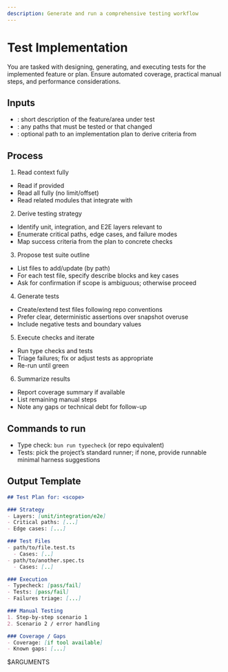 ```yaml
---
description: Generate and run a comprehensive testing workflow
---
```


# Test Implementation

You are tasked with designing, generating, and executing tests for the implemented feature or plan. Ensure automated coverage, practical manual steps, and performance considerations.

## Inputs
- <scope>: short description of the feature/area under test
- <files>: any paths that must be tested or that changed
- <plan>: optional path to an implementation plan to derive criteria from

## Process

1) Read context fully
- Read <plan> if provided
- Read all <files> fully (no limit/offset)
- Read related modules that integrate with <files>

2) Derive testing strategy
- Identify unit, integration, and E2E layers relevant to <scope>
- Enumerate critical paths, edge cases, and failure modes
- Map success criteria from the plan to concrete checks

3) Propose test suite outline
- List files to add/update (by path)
- For each test file, specify describe blocks and key cases
- Ask for confirmation if scope is ambiguous; otherwise proceed

4) Generate tests
- Create/extend test files following repo conventions
- Prefer clear, deterministic assertions over snapshot overuse
- Include negative tests and boundary values

5) Execute checks and iterate
- Run type checks and tests
- Triage failures; fix or adjust tests as appropriate
- Re-run until green

6) Summarize results
- Report coverage summary if available
- List remaining manual steps
- Note any gaps or technical debt for follow-up

## Commands to run
- Type check: `bun run typecheck` (or repo equivalent)
- Tests: pick the project’s standard runner; if none, provide runnable minimal harness suggestions

## Output Template
```markdown
## Test Plan for: <scope>

### Strategy
- Layers: [unit/integration/e2e]
- Critical paths: [...]
- Edge cases: [...]

### Test Files
- path/to/file.test.ts
  - Cases: [..]
- path/to/another.spec.ts
  - Cases: [..]

### Execution
- Typecheck: [pass/fail]
- Tests: [pass/fail]
- Failures triage: [...]

### Manual Testing
1. Step-by-step scenario 1
2. Scenario 2 / error handling

### Coverage / Gaps
- Coverage: [if tool available]
- Known gaps: [...]
```

<scope>$ARGUMENTS</scope>
